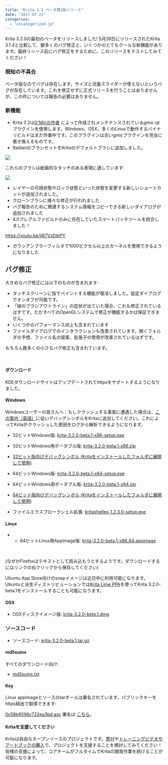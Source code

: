 ```yaml
---
title: "Krita 3.2 ベータ第1版リリース"
date: "2017-07-21"
categories: 
  - "uncategorized-jp"
---
```


Krita 3.2.0の最初のベータをリリースしました! 5月26日にリリースされたKrita 3.1.4と比較して、数多くのバグ修正と、いくつかのとてもクールな新機能があります。最終リリース前にバグ修正をするために、このリリースをテストしてみてください！

### 既知の不具合

ベータ版なのでバグは存在します。サイズと流量スライダーが使えないというバグが存在しています。これを修正せずに正式リリースを行うことはありませんが、この件については報告の必要はありません。

### 新機能

- Krita 3.2は[G'Micの作者](http://gmic.eu/) によって作成されメンテナンスされているgmic-qtプラグインを使用します。Windows、OSX、多くのLinuxで動作するバイナリビルドはまだ作業中です。このプラグインは古いgmicプラグインを完全に置き換えるものです。
- RadianのブラシセットをKritaのデフォルトブラシに追加しました。

[![](images/new_brushes-478x1024.jpg)](https://krita.org/wp-content/uploads/2017/07/new_brushes.jpg)

これらのブラシは絵画的なタッチのある表現に適しています:

[![](images/kiki_with_new_brushes_by_rad.jpg)](https://krita.org/wp-content/uploads/2017/07/kiki_with_new_brushes_by_rad.jpg)

- レイヤーの可視状態やロック状態といった状態を変更する新しいショートカットが追加されました。
- クローンブラシに様々な修正が行われました
- バグ報告のために関連するシステム情報をコピーできる新しいダイアログが追加されました
- 4.0プレアルファビルドのみに存在していたスマートパッチツールを統合しました！

https://youtu.be/jI87VzDtkPY

- ガウシアンブラーフィルタで1000ピクセル以上のカーネルを使用できるようになりました

## バグ修正

大きめなバグ修正には以下のものが含まれます:

- タッチスクリーンに指でペイントする機能が復活しました。設定ダイアログでオンオフが可能です。
- 「緑のブラシアウトライン」の症状が出ていた場合、これも修正されているはずです。ただすべてのOpenGLシステムで修正が機能するかは保証できません。
- いくつかのパフォーマンス向上も含まれています
- ファイルダイアログでのインタラクションも改善されています。開くフォルダの予想、ファイル名の提案、拡張子の使用が改善されているはずです。

もちろん数多くの小さなバグ修正も含まれています。

 

#### ダウンロード

KDEダウンロードサイトはアップデートされてhttpsをサポートするようになりました。

#### Windows

Windowsユーザーの皆さんへ：もしクラッシュする事案に遭遇した場合は、[この案内（英語）](https://docs.krita.org/Dr._Mingw_debugger)に従いデバッグシンボルをKritaに追加してください。これによってKritaがクラッシュした原因をログから解析できるようになります。

- 32ビットWindows版: [krita-3.2.0-beta.1-x86-setup.exe](https://download.kde.org/unstable/krita/3.2.0-beta.1/krita-3.2.0-beta.1-x86-setup.exe)
- 32ビットWindows用ポータブル版: [krita-3.2.0-beta.1-x86.zip](https://download.kde.org/unstable/krita/3.2.0-beta.1/krita-3.2.0-beta.1-x86.zip)
- [32ビット版向けデバッグシンボル (Kritaをインストールしたフォルダに展開して使用)](https://download.kde.org/unstable/krita/3.2.0-beta.1/krita-3.2.0-beta.1-x86-dbg.zip)

- 64ビットWindows版: [krita-3.2.0-beta.1-x64-setup.exe](https://download.kde.org/unstable/krita/3.2.0-beta.1/krita-3.2.0-beta.1-x64-setup.exe)
- 64ビットWindows用ポータブル版: [krita-3.2.0-beta.1-x64.zip](https://download.kde.org/unstable/krita/3.2.0-beta.1/krita-3.2.0-beta.1-x64.zip)
- [64ビット版向けデバッグシンボル (Kritaをインストールしたフォルダに展開して使用)](https://download.kde.org/unstable/krita/3.2.0-beta.1/krita-3.2.0-beta.1-x64-dbg.zip)

- ファイルエクスプローラシェル拡張: [kritashellex-1.2.3.0-setup.exe](https://download.kde.org/unstable/krita/kritashellex-1.2.3.0-setup.exe)

#### Linux

- - 64ビットLinux用AppImage版: [krita-3.2.0-beta.1-x86\_64.appimage](https://download.kde.org/unstable/krita/3.2.0-beta.1/krita-3.2.0-beta.1-x86_64.appimage)

 

(なぜかFirefoxはテキストとして読み込もうとするようです。ダウンロードするにはリンクの右クリックから保存してください)

Ubuntu App Store向けのsnapイメージは近日中に利用可能になります。 Ubuntuと派生ディストリビューションでは[Krita Lime PPA](https://launchpad.net/~kritalime/+archive/ubuntu/ppa)を使ってKrita 3.2.0-beta.1をインストールすることも可能になります。

#### OSX

- OSXディスクイメージ版: [krita-3.2.0-beta.1.dmg](https://download.kde.org/unstable/krita/3.2.0-beta.1/krita-3.2.0-beta.1.dmg)

### ソースコード

- ソースコード: [krita-3.2.0-beta.1.tar.gz](https://download.kde.org/unstable/krita/3.2.0-beta.1/krita-3.2.0-beta.1.tar.gz)

#### md5sums

すべてのダウンロード向け:

- [md5sums.txt](https://download.kde.org/unstable/krita/3.2.0-beta.1/md5sums.txt)

#### Key

Linux appimageとソースのtarボールは署名されています。パブリックキーをhttps経由で取得できます:

[0x58b9596c722ea3bd.asc](https://share.kde.org/index.php/s/fJ99V5mZvuyD0z8) 署名は [こちら](http://download.kde.org/unstable/krita/3.2.0-beta.1/)。

#### Kritaを支援してください

Kritaは自由なオープンソースのプロジェクトです。[寄付](https://krita.org/jp/support-us-jp/donations-jp/)や[トレーニングビデオやアートブックの購入](https://krita.org/jp/support-us-jp/shop-jp/)で、プロジェクトを支援することを検討してみてください！皆様の支援によって、コアチームがフルタイムでKritaの開発作業を続けることが可能になります。
